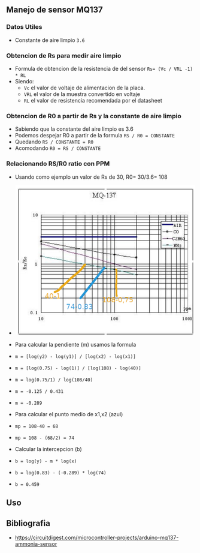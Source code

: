 ## Manejo de sensor MQ137 

### Datos Utiles
- Constante de aire limpio `3.6`

### Obtencion de Rs para medir aire limpio
- Formula de obtencion de la resistencia de del sensor `Rs= (Vc / VRL -1) * RL`
- Siendo:
  - `Vc` el valor de voltaje de alimentacion de la placa.
  - `VRL` el valor de la muestra convertido en voltaje
  - `RL` el valor de resistencia recomendada por el datasheet

### Obtencion de R0 a partir de Rs y la constante de aire limpio
- Sabiendo que la constante del aire limpio es 3.6
- Podemos despejar R0 a partir de la formula `RS / R0 = CONSTANTE`
- Quedando `RS / CONSTANTE = R0`
- Acomodando `R0 = RS / CONSTANTE`

### Relacionando RS/R0 ratio con PPM
- Usando como ejemplo un valor de Rs de 30, R0= 30/3.6= 108
- ![MQ137](mq137_severelgases.png)
- Para calcular la pendiente (m) usamos la formula 
- `m = [log(y2) - log(y1)] / [log(x2) - log(x1)]`
- `m = [log(0.75) - log(1)] / [log(108) - log(40)]`
- `m = log(0.75/1) / log(108/40)`
- `m = -0.125 / 0.431`
- `m = -0.289`

- Para calcular el punto medio de x1,x2 (azul)
- `mp = 108-40 = 68`
- `mp = 108 - (68/2) = 74`
- Calcular la intercepcion (b)
- `b = log(y) - m * log(x)`
- `b = log(0.83) - (-0.289) * log(74)`
- `b = 0.459`

## Uso

## Bibliografia

- https://circuitdigest.com/microcontroller-projects/arduino-mq137-ammonia-sensor

